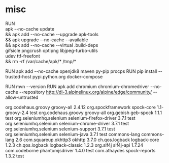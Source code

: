 # misc
RUN \
  apk --no-cache update \
  && apk add --no-cache --upgrade apk-tools \
  && apk upgrade --no-cache --available \
  && apk add --no-cache --virtual .build-deps \
    gifsicle pngcrush optipng libjpeg-turbo-utils \
    udev ttf-freefont  \
  && rm -rf /var/cache/apk/* /tmp/*


RUN apk add --no-cache openjdk8 maven py-pip procps
RUN pip install --trusted-host pypi.python.org docker-compose

RUN mvn --version
RUN apk add chromium chromium-chromedriver --no-cache --repository http://dl-3.alpinelinux.org/alpine/edge/community/ --allow-untrusted

<dependencies>
        <dependency>
            <groupId>org.codehaus.groovy</groupId>
            <artifactId>groovy-all</artifactId>
            <version>2.4.12</version>
        </dependency>
        <dependency>
            <groupId>org.spockframework</groupId>
            <artifactId>spock-core</artifactId>
            <version>1.1-groovy-2.4</version>
            <scope>test</scope>
            <exclusions>
                <exclusion>
                    <groupId>org.codehaus.groovy</groupId>
                    <artifactId>groovy-all</artifactId>
                </exclusion>
            </exclusions>
        </dependency>
        <dependency>
            <groupId>org.gebish</groupId>
            <artifactId>geb-spock</artifactId>
            <version>1.1.1</version>
            <scope>test</scope>
        </dependency>
        <dependency>
            <groupId>org.seleniumhq.selenium</groupId>
            <artifactId>selenium-firefox-driver</artifactId>
            <version>3.7.1</version>
            <scope>test</scope>
        </dependency>
        <dependency>
            <groupId>org.seleniumhq.selenium</groupId>
            <artifactId>selenium-chrome-driver</artifactId>
            <version>3.7.1</version>
            <scope>test</scope>
        </dependency>
        <dependency>
            <groupId>org.seleniumhq.selenium</groupId>
            <artifactId>selenium-support</artifactId>
            <version>3.7.1</version>
            <scope>test</scope>
        </dependency>
        <dependency>
            <groupId>org.seleniumhq.selenium</groupId>
            <artifactId>selenium-java</artifactId>
            <version>3.7.1</version>
            <scope>test</scope>
        </dependency>
        <dependency>
            <groupId>commons-lang</groupId>
            <artifactId>commons-lang</artifactId>
            <version>2.6</version>
        </dependency>
        <dependency>
            <groupId>com.squareup.okhttp3</groupId>
            <artifactId>okhttp</artifactId>
            <version>3.7.0</version>
        </dependency>
        <dependency>
            <groupId>ch.qos.logback</groupId>
            <artifactId>logback-core</artifactId>
            <version>1.2.3</version>
        </dependency>
        <dependency>
            <groupId>ch.qos.logback</groupId>
            <artifactId>logback-classic</artifactId>
            <version>1.2.3</version>
        </dependency>
        <dependency>
            <groupId>org.slf4j</groupId>
            <artifactId>slf4j-api</artifactId>
            <version>1.7.24</version>
        </dependency>
        <dependency>
            <groupId>com.codeborne</groupId>
            <artifactId>phantomjsdriver</artifactId>
            <version>1.4.0</version>
            <scope>test</scope>
        </dependency>
        <dependency>
            <groupId>com.athaydes</groupId>
            <artifactId>spock-reports</artifactId>
            <version>1.3.2</version>
            <scope>test</scope>
        </dependency>
    </dependencies>
